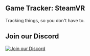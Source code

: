 ## Game Tracker: SteamVR

Tracking things, so you don't have to.

## Join our Discord

[![Join our Discord](https://discord.com/api/guilds/467730051622764565/embed.png?style=banner2)](https://steamdb.info/discord/)
